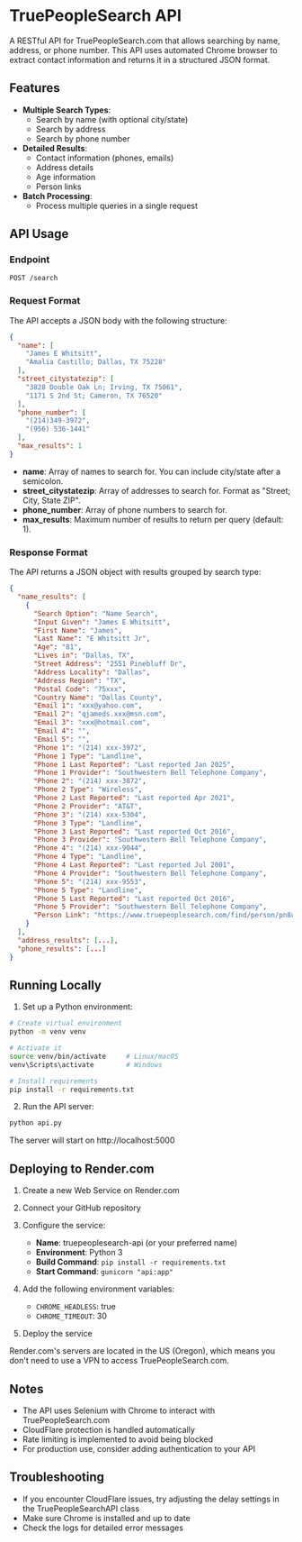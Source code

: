 # TruePeopleSearch API

A RESTful API for TruePeopleSearch.com that allows searching by name, address, or phone number. This API uses automated Chrome browser to extract contact information and returns it in a structured JSON format.

## Features

- **Multiple Search Types**:
  - Search by name (with optional city/state)
  - Search by address
  - Search by phone number
- **Detailed Results**:
  - Contact information (phones, emails)
  - Address details
  - Age information
  - Person links
- **Batch Processing**:
  - Process multiple queries in a single request

## API Usage

### Endpoint

```
POST /search
```

### Request Format

The API accepts a JSON body with the following structure:

```json
{
  "name": [
    "James E Whitsitt",
    "Amalia Castillo; Dallas, TX 75228"
  ],
  "street_citystatezip": [
    "3828 Double Oak Ln; Irving, TX 75061",
    "1171 S 2nd St; Cameron, TX 76520"
  ],
  "phone_number": [
    "(214)349-3972",
    "(956) 536-1441"
  ],
  "max_results": 1
}
```

- **name**: Array of names to search for. You can include city/state after a semicolon.
- **street_citystatezip**: Array of addresses to search for. Format as "Street; City, State ZIP".
- **phone_number**: Array of phone numbers to search for.
- **max_results**: Maximum number of results to return per query (default: 1).

### Response Format

The API returns a JSON object with results grouped by search type:

```json
{
  "name_results": [
    {
      "Search Option": "Name Search",
      "Input Given": "James E Whitsitt",
      "First Name": "James",
      "Last Name": "E Whitsitt Jr",
      "Age": "81",
      "Lives in": "Dallas, TX",
      "Street Address": "2551 Pinebluff Dr",
      "Address Locality": "Dallas",
      "Address Region": "TX",
      "Postal Code": "75xxx",
      "Country Name": "Dallas County",
      "Email 1": "xxx@yahoo.com",
      "Email 2": "qjameds.xxx@msn.com",
      "Email 3": "xxx@hotmail.com",
      "Email 4": "",
      "Email 5": "",
      "Phone 1": "(214) xxx-3972",
      "Phone 1 Type": "Landline",
      "Phone 1 Last Reported": "Last reported Jan 2025",
      "Phone 1 Provider": "Southwestern Bell Telephone Company",
      "Phone 2": "(214) xxx-3872",
      "Phone 2 Type": "Wireless",
      "Phone 2 Last Reported": "Last reported Apr 2021",
      "Phone 2 Provider": "AT&T",
      "Phone 3": "(214) xxx-5304",
      "Phone 3 Type": "Landline",
      "Phone 3 Last Reported": "Last reported Oct 2016",
      "Phone 3 Provider": "Southwestern Bell Telephone Company",
      "Phone 4": "(214) xxx-9044",
      "Phone 4 Type": "Landline",
      "Phone 4 Last Reported": "Last reported Jul 2001",
      "Phone 4 Provider": "Southwestern Bell Telephone Company",
      "Phone 5": "(214) xxx-9553",
      "Phone 5 Type": "Landline",
      "Phone 5 Last Reported": "Last reported Oct 2016",
      "Phone 5 Provider": "Southwestern Bell Telephone Company",
      "Person Link": "https://www.truepeoplesearch.com/find/person/pn8u4l0n8nuruu09l04l"
    }
  ],
  "address_results": [...],
  "phone_results": [...]
}
```

## Running Locally

1. Set up a Python environment:

```bash
# Create virtual environment
python -m venv venv

# Activate it
source venv/bin/activate     # Linux/macOS
venv\Scripts\activate        # Windows

# Install requirements
pip install -r requirements.txt
```

2. Run the API server:

```bash
python api.py
```

The server will start on http://localhost:5000

## Deploying to Render.com

1. Create a new Web Service on Render.com

2. Connect your GitHub repository

3. Configure the service:
   - **Name**: truepeoplesearch-api (or your preferred name)
   - **Environment**: Python 3
   - **Build Command**: `pip install -r requirements.txt`
   - **Start Command**: `gunicorn "api:app"`

4. Add the following environment variables:
   - `CHROME_HEADLESS`: true
   - `CHROME_TIMEOUT`: 30

5. Deploy the service

Render.com's servers are located in the US (Oregon), which means you don't need to use a VPN to access TruePeopleSearch.com.

## Notes

- The API uses Selenium with Chrome to interact with TruePeopleSearch.com
- CloudFlare protection is handled automatically
- Rate limiting is implemented to avoid being blocked
- For production use, consider adding authentication to your API

## Troubleshooting

- If you encounter CloudFlare issues, try adjusting the delay settings in the TruePeopleSearchAPI class
- Make sure Chrome is installed and up to date
- Check the logs for detailed error messages
